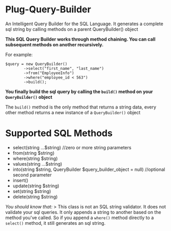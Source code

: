 # Plug-Query-Builder
An Intelligent Query Builder for the SQL Language. It generates a complete sql string by calling methods on a parent QueryBuilder() object

**This SQL Query Builder works through method chaining. You can call subsequent methods on another recursively.**

For example:

	$query = new QueryBuilder()
			->select("first_name", "last_name")
			->from("EmployeeInfo")
			->where("employee_id < 563")
			->build();

__You finally build the sql query by calling the `build()` method on your `QueryBuilder()` object__

The `build()` method is the only method that returns a string data, every other method returns a new instance
of a `QueryBuilder()` object

# Supported SQL Methods
+ select(string ...$string) //zero or more string parameters
+ from(string $string)
+ where(string $string)
+ values(string ...$string)
+ into(string $string, QueryBuilder $query_builder_object = null) //optional second parameter
+ insert()
+ update(string $string)
+ set(string $string)
+ delete(string $string)

<i>You should know that:</i>
	> This class is not an SQL string validator. It does not validate your sql queries.
	It only appends a string to another based on the method you've called.
	So if you append a `where()` method directly to a `select()` method, it still
	generates an sql string.